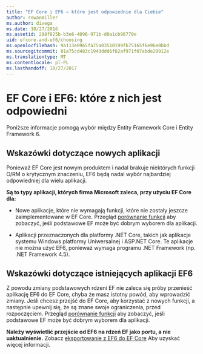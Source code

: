 ```yaml
---
title: "EF Core i EF6 — które jest odpowiednie dla Ciebie"
author: rowanmiller
ms.author: divega
ms.date: 10/27/2016
ms.assetid: 288f825b-b3e6-4096-971b-d0a1cb96770e
uid: efcore-and-ef6/choosing
ms.openlocfilehash: 9a113e0965fa75a03510199fb75165f6e9be0bbd
ms.sourcegitcommit: 01a75cd483c1943ddd6f82af971f07abde20912e
ms.translationtype: MT
ms.contentlocale: pl-PL
ms.lasthandoff: 10/27/2017
---
```

# <a name="ef-core-and-ef6-which-one-is-right-for-you"></a>EF Core i EF6: które z nich jest odpowiedni

Poniższe informacje pomogą wybór między Entity Framework Core i Entity Framework 6.

## <a name="guidance-for-new-applications"></a>Wskazówki dotyczące nowych aplikacji

Ponieważ EF Core jest nowym produktem i nadal brakuje niektórych funkcji O/RM o krytycznym znaczeniu, EF6 będą nadal wybór najbardziej odpowiedniej dla wielu aplikacji.

**Są to typy aplikacji, których firma Microsoft zaleca, przy użyciu EF Core dla:**

* Nowe aplikacje, które nie wymagają funkcji, które nie zostały jeszcze zaimplementowane w EF Core. Przegląd [porównanie funkcji](features.md) aby zobaczyć, jeśli podstawowe EF może być dobrym wyborem dla aplikacji.

* Aplikacji przeznaczonych dla platformy .NET Core, takich jak aplikacje systemu Windows platformy Uniwersalnej i ASP.NET Core. Te aplikacje nie można użyć EF6, ponieważ wymaga programu .NET Framework (np. .NET Framework 4.5).

## <a name="guidance-for-existing-ef6-applications"></a>Wskazówki dotyczące istniejących aplikacji EF6

Z powodu zmiany podstawowych rdzeni EF nie zaleca się próby przenieść aplikację EF6 do EF Core, chyba że masz istotny powód, aby wprowadzić zmiany. Jeśli chcesz przejść do EF Core, aby korzystać z nowych funkcji, a następnie upewnij się, że są znane swoje ograniczenia, przed rozpoczęciem. Przegląd [porównanie funkcji](features.md) aby zobaczyć, jeśli podstawowe EF może być dobrym wyborem dla aplikacji.

**Należy wyświetlić przejście od EF6 na rdzeń EF jako portu, a nie uaktualnienie.** Zobacz [eksportowanie z EF6 do EF Core](porting/index.md) Aby uzyskać więcej informacji.

